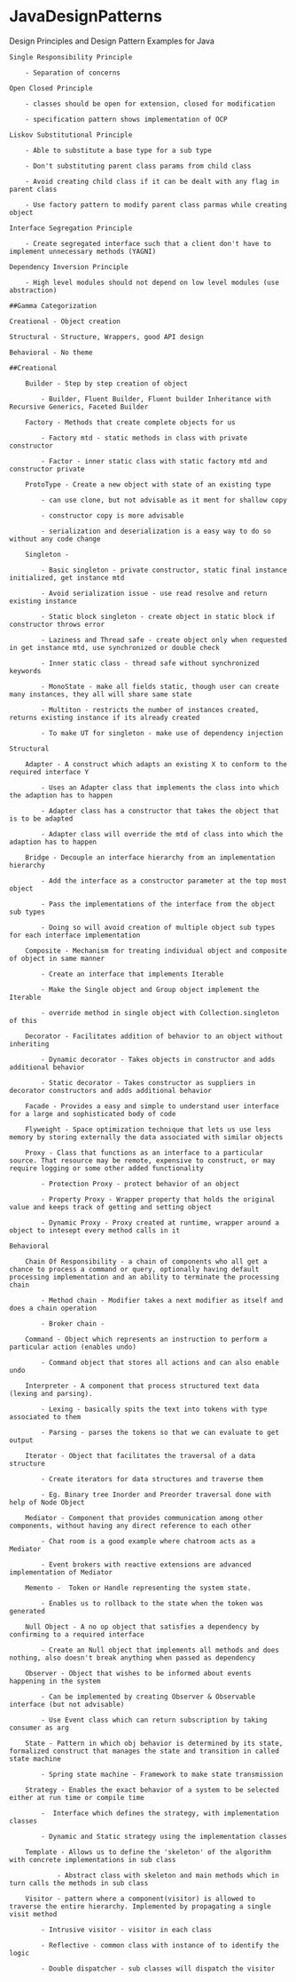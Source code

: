 # JavaDesignPatterns
Design Principles and Design Pattern Examples for Java

    Single Responsibility Principle 
        
        - Separation of concerns 

    Open Closed Principle 

        - classes should be open for extension, closed for modification

        - specification pattern shows implementation of OCP

    Liskov Substitutional Principle

        - Able to substitute a base type for a sub type

        - Don't substituting parent class params from child class

        - Avoid creating child class if it can be dealt with any flag in parent class

        - Use factory pattern to modify parent class parmas while creating object

    Interface Segregation Principle 

        - Create segregated interface such that a client don't have to implement unnecessary methods (YAGNI)

    Dependency Inversion Principle 

        - High level modules should not depend on low level modules (use abstraction)

    ##Gamma Categorization

    Creational - Object creation

    Structural - Structure, Wrappers, good API design

    Behavioral - No theme

    ##Creational 

        Builder - Step by step creation of object

            - Builder, Fluent Builder, Fluent builder Inheritance with Recursive Generics, Faceted Builder

        Factory - Methods that create complete objects for us

            - Factory mtd - static methods in class with private constructor

            - Factor - inner static class with static factory mtd and constructor private

        ProtoType - Create a new object with state of an existing type

            - can use clone, but not advisable as it ment for shallow copy

            - constructor copy is more advisable

            - serialization and deserialization is a easy way to do so without any code change

        Singleton - 

            - Basic singleton - private constructor, static final instance initialized, get instance mtd

            - Avoid serialization issue - use read resolve and return existing instance

            - Static block singleton - create object in static block if constructor throws error

            - Laziness and Thread safe - create object only when requested in get instance mtd, use synchronized or double check

            - Inner static class - thread safe without synchronized keywords

            - MonoState - make all fields static, though user can create many instances, they all will share same state

            - Multiton - restricts the number of instances created, returns existing instance if its already created

            - To make UT for singleton - make use of dependency injection

    Structural

        Adapter - A construct which adapts an existing X to conform to the required interface Y

            - Uses an Adapter class that implements the class into which the adaption has to happen

            - Adapter class has a constructor that takes the object that is to be adapted

            - Adapter class will override the mtd of class into which the adaption has to happen

        Bridge - Decouple an interface hierarchy from an implementation hierarchy

            - Add the interface as a constructor parameter at the top most object

            - Pass the implementations of the interface from the object sub types

            - Doing so will avoid creation of multiple object sub types for each interface implementation

        Composite - Mechanism for treating individual object and composite of object in same manner

            - Create an interface that implements Iterable

            - Make the Single object and Group object implement the Iterable

            - override method in single object with Collection.singleton of this

        Decorator - Facilitates addition of behavior to an object without inheriting 

            - Dynamic decorator - Takes objects in constructor and adds additional behavior

            - Static decorator - Takes constructor as suppliers in decorator constructors and adds additional behavior

        Facade - Provides a easy and simple to understand user interface for a large and sophisticated body of code

        Flyweight - Space optimization technique that lets us use less memory by storing externally the data associated with similar objects

        Proxy - Class that functions as an interface to a particular source. That resource may be remote, expensive to construct, or may require logging or some other added functionality

            - Protection Proxy - protect behavior of an object

            - Property Proxy - Wrapper property that holds the original value and keeps track of getting and setting object

            - Dynamic Proxy - Proxy created at runtime, wrapper around a object to intesept every method calls in it

    Behavioral

        Chain Of Responsibility - a chain of components who all get a chance to process a command or query, optionally having default processing implementation and an ability to terminate the processing chain

            - Method chain - Modifier takes a next modifier as itself and does a chain operation

            - Broker chain - 

        Command - Object which represents an instruction to perform a particular action (enables undo)

            - Command object that stores all actions and can also enable undo

        Interpreter - A component that process structured text data (lexing and parsing).

            - Lexing - basically spits the text into tokens with type associated to them

            - Parsing - parses the tokens so that we can evaluate to get output

        Iterator - Object that facilitates the traversal of a data structure

            - Create iterators for data structures and traverse them

            - Eg. Binary tree Inorder and Preorder traversal done with help of Node Object

        Mediator - Component that provides communication among other components, without having any direct reference to each other

            - Chat room is a good example where chatroom acts as a Mediator

            - Event brokers with reactive extensions are advanced implementation of Mediator

        Memento -  Token or Handle representing the system state.

            - Enables us to rollback to the state when the token was generated

        Null Object - A no op object that satisfies a dependency by confirming to a required interface 

            - Create an Null object that implements all methods and does nothing, also doesn't break anything when passed as dependency

        Observer - Object that wishes to be informed about events happening in the system

            - Can be implemented by creating Observer & Observable interface (but not advisable)

            - Use Event class which can return subscription by taking consumer as arg

        State - Pattern in which obj behavior is determined by its state, formalized construct that manages the state and transition in called state machine

            - Spring state machine - Framework to make state transmission

        Strategy - Enables the exact behavior of a system to be selected either at run time or compile time

            -  Interface which defines the strategy, with implementation classes

            - Dynamic and Static strategy using the implementation classes

        Template - Allows us to define the 'skeleton' of the algorithm with concrete implementations in sub class

                - Abstract class with skeleton and main methods which in turn calls the methods in sub class

        Visitor - pattern where a component(visitor) is allowed to traverse the entire hierarchy. Implemented by propagating a single visit method

            - Intrusive visitor - visitor in each class

            - Reflective - common class with instance of to identify the logic
            
            - Double dispatcher - sub classes will dispatch the visitor

